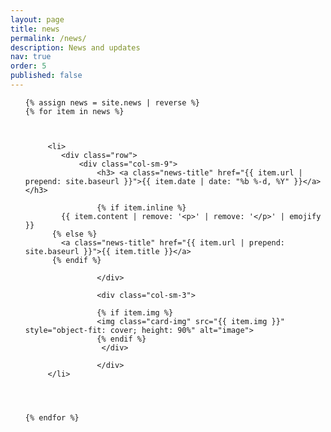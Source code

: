 ```yaml
---
layout: page
title: news
permalink: /news/
description: News and updates
nav: true
order: 5
published: false
---
```


<div>






<ul class="post-list"> 
	
	
	
	{% assign news = site.news | reverse %}
    {% for item in news %}
	
		
		 
		 <li>
			<div class="row">
				<div class="col-sm-9">
					<h3> <a class="news-title" href="{{ item.url | prepend: site.baseurl }}">{{ item.date | date: "%b %-d, %Y" }}</a> </h3> 
					
					{% if item.inline %}
            {{ item.content | remove: '<p>' | remove: '</p>' | emojify }}
          {% else %}
            <a class="news-title" href="{{ item.url | prepend: site.baseurl }}">{{ item.title }}</a>
          {% endif %}
					
					</div>
					
					<div class="col-sm-3"> 
					
					{% if item.img %}
					<img class="card-img" src="{{ item.img }}" style="object-fit: cover; height: 90%" alt="image">
					{% endif %}
					 </div> 
					
					</div> 
		 </li> 
		 
		
		
		
    {% endfor %}
	
		
	
		 
		 
</ul>
 
</div>
